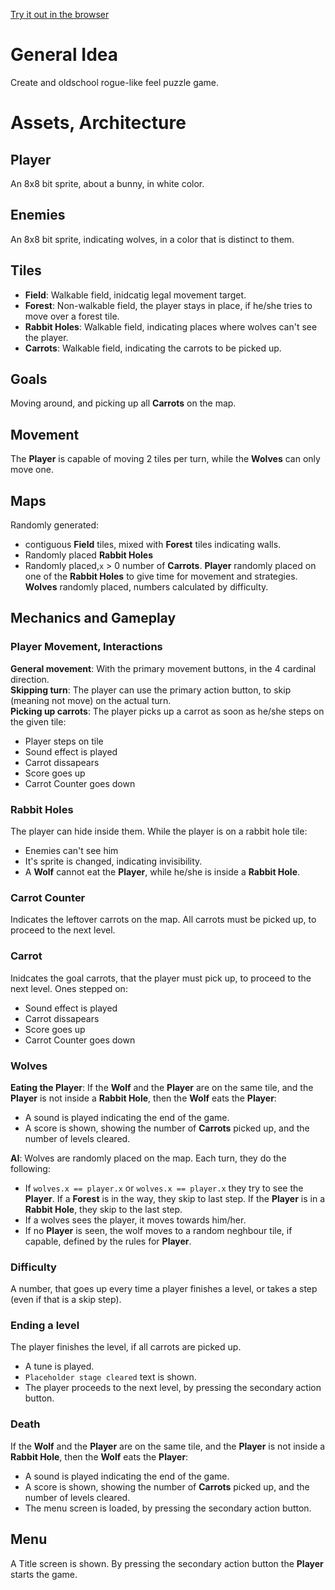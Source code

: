 [Try it out in the browser](https://achie72.github.io/crazy_rabbit_afternoon/)

# General Idea
Create and oldschool rogue-like feel puzzle game.

# Assets, Architecture  
## Player  
An 8x8 bit sprite, about a bunny, in white color.  
## Enemies  
An 8x8 bit sprite, indicating wolves, in a color that is distinct to them.
## Tiles
- __Field__: Walkable field, inidcatig legal movement target.
- __Forest__: Non-walkable field, the player stays in place, if he/she tries to move over a forest tile.
- __Rabbit Holes__: Walkable field, indicating places where wolves can't see the player.
- __Carrots__: Walkable field, indicating the carrots to be picked up.

## Goals  
Moving around, and picking up all __Carrots__ on the map.
## Movement  
The __Player__ is capable of moving 2 tiles per turn, while the __Wolves__ can only move one.
## Maps  
Randomly generated: 
- contiguous __Field__ tiles, mixed with __Forest__ tiles indicating walls. 
- Randomly placed __Rabbit Holes__ 
- Randomly placed,`x` > 0 number of __Carrots__. 
__Player__ randomly placed on one of the __Rabbit Holes__ to give time for movement and strategies.
__Wolves__ randomly placed, numbers calculated by difficulty.

## Mechanics and Gameplay
### Player Movement, Interactions  
__General movement__: With the primary movement buttons, in the 4 cardinal direction.  
__Skipping turn__: The player can use the primary action button, to skip (meaning not move) on the actual turn.  
__Picking up carrots__: The player picks up a carrot as soon as he/she steps on the given tile:
- Player steps on tile
- Sound effect is played
- Carrot dissapears
- Score goes up
- Carrot Counter goes down
### Rabbit Holes  
The player can hide inside them. While the player is on a rabbit hole tile:  
- Enemies can't see him  
- It's sprite is changed, indicating invisibility.
- A __Wolf__ cannot eat the __Player__, while he/she is inside a __Rabbit Hole__.
### Carrot Counter
Indicates the leftover carrots on the map. All carrots must be picked up, to proceed to the next level.
### Carrot
Inidcates the goal carrots, that the player must pick up, to proceed to the next level. Ones stepped on:
- Sound effect is played
- Carrot dissapears
- Score goes up
- Carrot Counter goes down
### Wolves 
__Eating the Player__: If the __Wolf__ and the __Player__ are on the same tile, and the __Player__ is not inside a __Rabbit Hole__, then the __Wolf__ eats the __Player__:
- A sound is played indicating the end of the game.
- A score is shown, showing the number of __Carrots__ picked up, and the number of levels cleared.  

__AI__: Wolves are randomly placed on the map. Each turn, they do the following:
- If `wolves.x == player.x` or `wolves.x == player.x` they try to see the __Player__. If a __Forest__ is in the way, they skip to last step. If the __Player__ is in a __Rabbit Hole__, they skip to the last step.
- If a wolves sees the player, it moves towards him/her.
- If no __Player__ is seen, the wolf moves to a random neghbour tile, if capable, defined by the rules for __Player__.
### Difficulty
A number, that goes up every time a player finishes a level, or takes a step (even if that is a skip step).
### Ending a level
The player finishes the level, if all carrots are picked up.
- A tune is played.
- `Placeholder stage cleared` text is shown.
- The player proceeds to the next level, by pressing the secondary action button.
### Death
If the __Wolf__ and the __Player__ are on the same tile, and the __Player__ is not inside a __Rabbit Hole__, then the __Wolf__ eats the __Player__:
- A sound is played indicating the end of the game.
- A score is shown, showing the number of __Carrots__ picked up, and the number of levels cleared.  
- The menu screen is loaded, by pressing the secondary action button.
## Menu
A Title screen is shown. By pressing the secondary action button the __Player__ starts the game.
